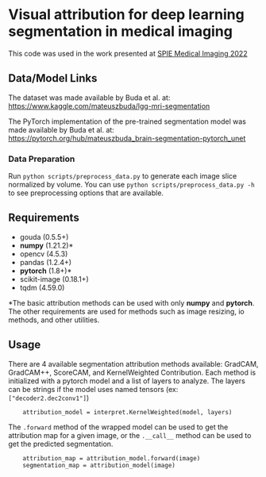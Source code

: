 # Visual attribution for deep learning segmentation in medical imaging
This code was used in the work presented at [SPIE Medical Imaging 2022](https://spie.org/medical-imaging/presentation/Visual-attribution-for-deep-learning-segmentation-in-medical-imaging/12032-25)


## Data/Model Links
The dataset was made available by Buda et al. at:
https://www.kaggle.com/mateuszbuda/lgg-mri-segmentation

The PyTorch implementation of the pre-trained segmentation model was made available by Buda et al. at:
https://pytorch.org/hub/mateuszbuda_brain-segmentation-pytorch_unet

### Data Preparation
Run `python scripts/preprocess_data.py` to generate each image slice normalized by volume. You can use `python scripts/preprocess_data.py -h` to see preprocessing options that are available.


## Requirements
* gouda (0.5.5+)
* __numpy__ (1.21.2)*
* opencv (4.5.3)
* pandas (1.2.4+)
* __pytorch__ (1.8+)*
* scikit-image (0.18.1+)
* tqdm (4.59.0)

*The basic attribution methods can be used with only __numpy__ and __pytorch__. The other requirements are used for methods such as image resizing, io methods, and other utilities.



## Usage
There are 4 available segmentation attribution methods available: GradCAM, GradCAM++, ScoreCAM, and KernelWeighted Contribution. Each method is initialized with a pytorch model and a list of layers to analyze. The layers can be strings if the model uses named tensors (ex: `["decoder2.dec2conv1"]`)

        attribution_model = interpret.KernelWeighted(model, layers)

The `.forward` method of the wrapped model can be used to get the attribution map for a given image, or the `.__call__` method can be used to get the predicted segmentation.

        attribution_map = attribution_model.forward(image)
        segmentation_map = attribution_model(image)
